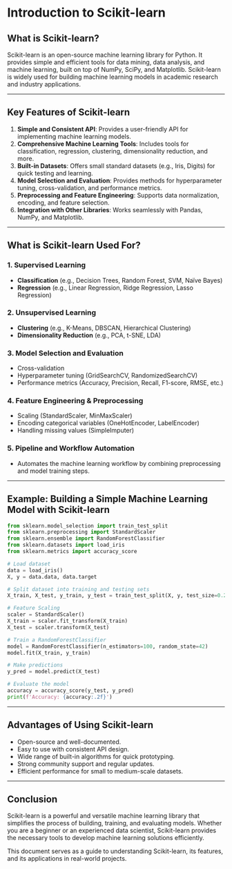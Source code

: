 # Introduction to Scikit-learn

## What is Scikit-learn?
Scikit-learn is an open-source machine learning library for Python. It provides simple and efficient tools for data mining, data analysis, and machine learning, built on top of NumPy, SciPy, and Matplotlib. Scikit-learn is widely used for building machine learning models in academic research and industry applications.

---
## Key Features of Scikit-learn
1. **Simple and Consistent API**: Provides a user-friendly API for implementing machine learning models.
2. **Comprehensive Machine Learning Tools**: Includes tools for classification, regression, clustering, dimensionality reduction, and more.
3. **Built-in Datasets**: Offers small standard datasets (e.g., Iris, Digits) for quick testing and learning.
4. **Model Selection and Evaluation**: Provides methods for hyperparameter tuning, cross-validation, and performance metrics.
5. **Preprocessing and Feature Engineering**: Supports data normalization, encoding, and feature selection.
6. **Integration with Other Libraries**: Works seamlessly with Pandas, NumPy, and Matplotlib.

---
## What is Scikit-learn Used For?
### 1. **Supervised Learning**
- **Classification** (e.g., Decision Trees, Random Forest, SVM, Naïve Bayes)
- **Regression** (e.g., Linear Regression, Ridge Regression, Lasso Regression)

### 2. **Unsupervised Learning**
- **Clustering** (e.g., K-Means, DBSCAN, Hierarchical Clustering)
- **Dimensionality Reduction** (e.g., PCA, t-SNE, LDA)

### 3. **Model Selection and Evaluation**
- Cross-validation
- Hyperparameter tuning (GridSearchCV, RandomizedSearchCV)
- Performance metrics (Accuracy, Precision, Recall, F1-score, RMSE, etc.)

### 4. **Feature Engineering & Preprocessing**
- Scaling (StandardScaler, MinMaxScaler)
- Encoding categorical variables (OneHotEncoder, LabelEncoder)
- Handling missing values (SimpleImputer)

### 5. **Pipeline and Workflow Automation**
- Automates the machine learning workflow by combining preprocessing and model training steps.

---
## Example: Building a Simple Machine Learning Model with Scikit-learn
```python
from sklearn.model_selection import train_test_split
from sklearn.preprocessing import StandardScaler
from sklearn.ensemble import RandomForestClassifier
from sklearn.datasets import load_iris
from sklearn.metrics import accuracy_score

# Load dataset
data = load_iris()
X, y = data.data, data.target

# Split dataset into training and testing sets
X_train, X_test, y_train, y_test = train_test_split(X, y, test_size=0.2, random_state=42)

# Feature Scaling
scaler = StandardScaler()
X_train = scaler.fit_transform(X_train)
X_test = scaler.transform(X_test)

# Train a RandomForestClassifier
model = RandomForestClassifier(n_estimators=100, random_state=42)
model.fit(X_train, y_train)

# Make predictions
y_pred = model.predict(X_test)

# Evaluate the model
accuracy = accuracy_score(y_test, y_pred)
print(f'Accuracy: {accuracy:.2f}')
```

---
## Advantages of Using Scikit-learn
- Open-source and well-documented.
- Easy to use with consistent API design.
- Wide range of built-in algorithms for quick prototyping.
- Strong community support and regular updates.
- Efficient performance for small to medium-scale datasets.

---
## Conclusion
Scikit-learn is a powerful and versatile machine learning library that simplifies the process of building, training, and evaluating models. Whether you are a beginner or an experienced data scientist, Scikit-learn provides the necessary tools to develop machine learning solutions efficiently.

This document serves as a guide to understanding Scikit-learn, its features, and its applications in real-world projects.


